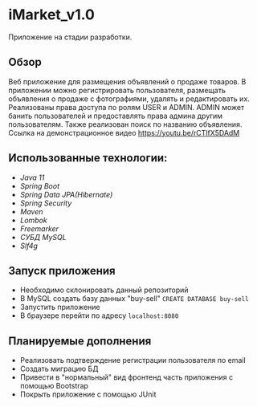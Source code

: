 # iMarket_v1.0
Приложение на стадии разработки.

## Обзор
Веб приложение для размещения объявлений о продаже товаров. В приложении можно регистрировать пользователя, размещать объявления о продаже с фотографиями, удалять и редактировать их. Реализованы права доступа по ролям USER и ADMIN. ADMIN может банить пользователей и предоставлять права админа другим пользователям. Также реализован поиск по названию объявления. Ссылка на демонстрационное видео
https://youtu.be/rCTlfX5DAdM

## Использованные технологии:
* *Java 11*
* *Spring Boot*
* *Spring Data JPA(Hibernate)*
* *Spring Security*
* *Maven*
* *Lombok*
* *Freemarker*
* *СУБД MySQL*
* *Slf4g*

## Запуск приложения
* Необходимо склонировать данный репозиторий
* В MySQL создать базу данных "buy-sell" `CREATE DATABASE buy-sell`
* Запустить приложение
* В браузере перейти по адресу `localhost:8080`

## Планируемые дополнения
* Реализовать подтверждение регистрации пользователя по email
* Создать миграцию БД
* Привести в "нормальный" вид фронтенд часть приложения с помощью Bootstrap 
* Покрыть приложение с помощью JUnit
